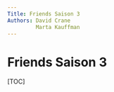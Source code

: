 ```yaml
---
Title: Friends Saison 3
Authors: David Crane
         Marta Kauffman
---
```


# Friends Saison 3

[TOC]


